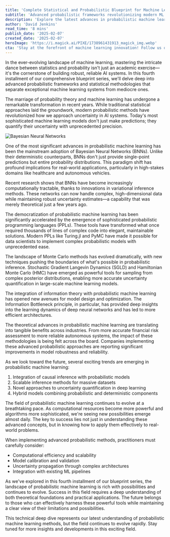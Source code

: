 ```yaml
---
title: 'Complete Statistical and Probabilistic Blueprint for Machine Learning Success: Part 4'
subtitle: 'Advanced probabilistic frameworks revolutionizing modern ML systems'
description: 'Explore the latest advances in probabilistic machine learning, from Bayesian Neural Networks to sophisticated Monte Carlo methods. Learn how modern statistical approaches are revolutionizing AI systems and enabling more reliable, uncertainty-aware predictions across industries.'
author: 'David Jenkins'
read_time: '8 mins'
publish_date: '2025-02-07'
created_date: '2025-02-07'
heroImage: 'https://i.magick.ai/PIXE/1738961431913_magick_img.webp'
cta: 'Stay at the forefront of machine learning innovation! Follow us on LinkedIn for daily insights into probabilistic ML, statistical methods, and cutting-edge AI developments.'
---
```


In the ever-evolving landscape of machine learning, mastering the intricate dance between statistics and probability isn't just an academic exercise—it's the cornerstone of building robust, reliable AI systems. In this fourth installment of our comprehensive blueprint series, we'll delve deep into advanced probabilistic frameworks and statistical methodologies that separate exceptional machine learning systems from mediocre ones.

The marriage of probability theory and machine learning has undergone a remarkable transformation in recent years. While traditional statistical approaches laid the groundwork, modern probabilistic methods have revolutionized how we approach uncertainty in AI systems. Today's most sophisticated machine learning models don't just make predictions; they quantify their uncertainty with unprecedented precision.

![Bayesian Neural Networks](https://i.magick.ai/PIXE/1738961431916_magick_img.webp)

One of the most significant advances in probabilistic machine learning has been the mainstream adoption of Bayesian Neural Networks (BNNs). Unlike their deterministic counterparts, BNNs don't just provide single-point predictions but entire probability distributions. This paradigm shift has profound implications for real-world applications, particularly in high-stakes domains like healthcare and autonomous vehicles.

Recent research shows that BNNs have become increasingly computationally tractable, thanks to innovations in variational inference methods. These networks can now handle complex, high-dimensional data while maintaining robust uncertainty estimates—a capability that was merely theoretical just a few years ago.

The democratization of probabilistic machine learning has been significantly accelerated by the emergence of sophisticated probabilistic programming languages (PPLs). These tools have transformed what once required thousands of lines of complex code into elegant, maintainable solutions. Modern PPLs like Turing.jl and PyMC have made it possible for data scientists to implement complex probabilistic models with unprecedented ease.

The landscape of Monte Carlo methods has evolved dramatically, with new techniques pushing the boundaries of what's possible in probabilistic inference. Stochastic Gradient Langevin Dynamics (SGLD) and Hamiltonian Monte Carlo (HMC) have emerged as powerful tools for sampling from complex posterior distributions, enabling more accurate uncertainty quantification in large-scale machine learning models.

The integration of information theory with probabilistic machine learning has opened new avenues for model design and optimization. The Information Bottleneck principle, in particular, has provided deep insights into the learning dynamics of deep neural networks and has led to more efficient architectures.

The theoretical advances in probabilistic machine learning are translating into tangible benefits across industries. From more accurate financial risk assessment to more reliable autonomous systems, the impact of these methodologies is being felt across the board. Companies implementing these advanced probabilistic approaches are reporting significant improvements in model robustness and reliability.

As we look toward the future, several exciting trends are emerging in probabilistic machine learning:

1. Integration of causal inference with probabilistic models
2. Scalable inference methods for massive datasets
3. Novel approaches to uncertainty quantification in deep learning
4. Hybrid models combining probabilistic and deterministic components

The field of probabilistic machine learning continues to evolve at a breathtaking pace. As computational resources become more powerful and algorithms more sophisticated, we're seeing new possibilities emerge almost daily. The key to success lies not just in understanding these advanced concepts, but in knowing how to apply them effectively to real-world problems.

When implementing advanced probabilistic methods, practitioners must carefully consider:
- Computational efficiency and scalability
- Model calibration and validation
- Uncertainty propagation through complex architectures
- Integration with existing ML pipelines

As we've explored in this fourth installment of our blueprint series, the landscape of probabilistic machine learning is rich with possibilities and continues to evolve. Success in this field requires a deep understanding of both theoretical foundations and practical applications. The future belongs to those who can effectively harness these powerful tools while maintaining a clear view of their limitations and possibilities.

This technical deep dive represents our latest understanding of probabilistic machine learning methods, but the field continues to evolve rapidly. Stay tuned for more insights and developments in this exciting field.